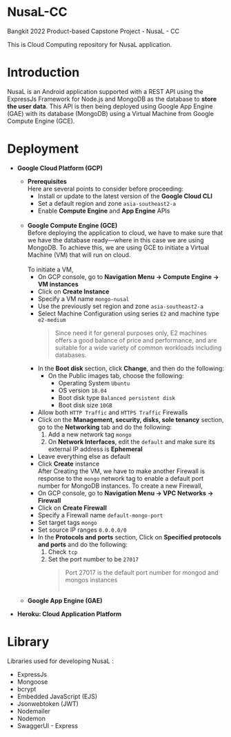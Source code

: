 # NusaL-CC
Bangkit 2022 Product-based Capstone Project - NusaL - CC

This is Cloud Computing repository for NusaL application.

# Introduction
NusaL is an Android application supported with a REST API using the ExpressJs Framework for Node.js and MongoDB as the database to **store the user data**. This API is then being deployed using Google App Engine (GAE) with its database (MongoDB) using a Virtual Machine from Google Compute Engine (GCE).

# Deployment
* **Google Cloud Platform (GCP)**
  * **Prerequisites** 
    <br>
    Here are several points to consider before proceeding:
    * Install or update to the latest version of the **Google Cloud CLI**
    * Set a default region and zone `asia-southeast2-a`
    * Enable **Compute Engine** and **App Engine** APIs 
      <br><br>
  * **Google Compute Engine (GCE)** 
      <br>
      Before deploying the application to cloud, we have to make sure that we have the database ready—where in this case we are using MongoDB. To achieve this, we are using GCE to initiate a Virtual Machine (VM) that will run on cloud. 
      <br><br>
      To initiate a VM,
       * On GCP console, go to **Navigation Menu -> Compute Engine -> VM instances**
       * Click on **Create Instance**
       * Specify a VM name `mongo-nusal`
       * Use the previously set region and zone `asia-southeast2-a`
       * Select Machine Configuration using series `E2` and machine type `e2-medium` 
         <br>
         > Since need it for general purposes only, E2 machines offers a good balance of price and performance, and are suitable for a wide variety of common workloads including databases.
       * In the **Boot disk** section, click **Change**, and then do the following:
         * On the Public images tab, choose the following:
            * Operating System `Ubuntu`
            * OS version `18.04`
            * Boot disk type `Balanced persistent disk`
            * Boot disk size `10GB`
       * Allow both `HTTP Traffic` and `HTTPS Traffic` Firewalls
       * Click on the **Management, security, disks, sole tenancy** section, go to the **Networking** tab and do the following:
         1. Add a new network tag `mongo`
         2. On **Network Interfaces**, edit the `default` and make sure its external IP address is **Ephemeral** 
       * Leave everything else as default
       * Click **Create** instance
         <br>
      After Creating the VM, we have to make another Firewall is response to the `mongo` network tag to enable a default port number for MongoDB instances.
      To create a new Firewall,
       * On GCP console, go to **Navigation Menu -> VPC Networks -> Firewall**
       * Click on **Create Firewall**
       * Specify a Firewall name `default-mongo-port`
       * Set target tags `mongo`
       * Set source IP ranges `0.0.0.0/0`
       * In the **Protocols and ports** section, Click on **Specified protocols and ports** and do the following:
         1. Check `tcp`
         2. Set the port number to be `27017`
            > Port 27017 is the default port number for mongod and mongos instances
       <br><br>
  * **Google App Engine (GAE)**
 
* **Heroku: Cloud Application Platform**

# Library
Libraries used for developing NusaL :
* ExpressJs
* Mongoose
* bcrypt
* Embedded JavaScript (EJS)
* Jsonwebtoken (JWT)
* Nodemailer
* Nodemon
* SwaggerUI - Express
